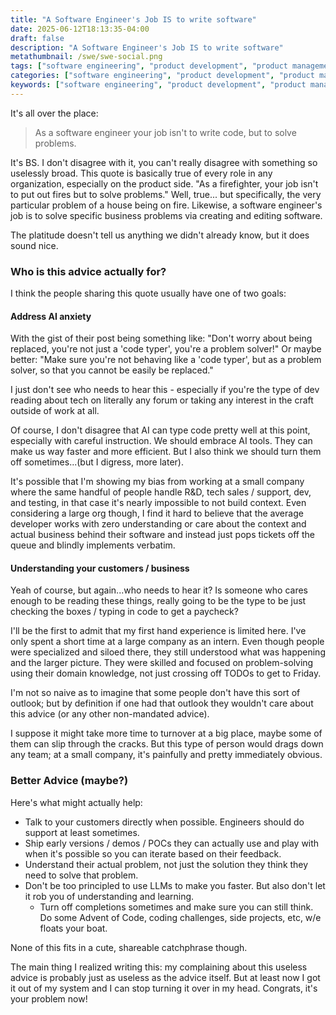 ```yaml
---
title: "A Software Engineer's Job IS to write software"
date: 2025-06-12T18:13:35-04:00
draft: false
description: "A Software Engineer's Job IS to write software"
metathumbnail: /swe/swe-social.png
tags: ["software engineering", "product development", "product management", "product"]
categories: ["software engineering", "product development", "product management", "product"]
keywords: ["software engineering", "product development", "product management", "product"]
---
```


It's all over the place:

> As a software engineer your job isn't to write code, but to solve problems. 

It's BS. I don't disagree with it, you can't really disagree with something so 
uselessly broad. This quote is basically true of every role in any organization,
especially on the product side. "As a firefighter, your job isn't to put out
fires but to solve problems." Well, true... but specifically, the very 
particular problem of a house being on fire. Likewise, a software engineer's 
job is to solve specific business problems via creating and editing software.

The platitude doesn't tell us anything we didn't already know, but it does sound
nice. 

### Who is this advice actually for?

I think the people sharing this quote usually have one of two goals:

#### Address AI anxiety
With the gist of their post being something like: "Don't worry about being
replaced, you're not just a 'code typer', you're a problem solver!" Or maybe
better: "Make sure you're not behaving like a 'code typer', but as a problem
solver, so that you cannot be easily be replaced."

I just don't see who needs to hear this - especially if you're the type of dev
reading about tech on literally any forum or taking any interest in the craft
outside of work at all.

Of course, I don't disagree that AI can type code pretty well at this point,
especially with careful instruction. We should embrace AI tools. They can make
us way faster and more efficient. But I also think we should turn them off
sometimes...(but I digress, more later).

It's possible that I'm showing my bias from working at a small company where the
same handful of people handle R&D, tech sales / support, dev, and testing, in
that case it's nearly impossible to not build context. Even considering a large
org though, I find it hard to believe that the average developer works with zero
understanding or care about the context and actual business behind their
software and instead just pops tickets off the queue and blindly implements
verbatim.

#### Understanding your customers / business
Yeah of course, but again...who needs to hear it? Is someone who cares enough to
be reading these things, really going to be the type to be just checking the
boxes / typing in code to get a paycheck? 

I'll be the first to admit that my first hand experience is limited here. I've
only spent a short time at a large company as an intern. Even though people were
specialized and siloed there, they still understood what was happening and the
larger picture. They were skilled and focused on problem-solving using their
domain knowledge, not just crossing off TODOs to get to Friday.

I'm not so naive as to imagine that some people don't have this sort of outlook;
but by definition if one had that outlook they wouldn't care about this advice
(or any other non-mandated advice).

I suppose it might take more time to turnover at a big place, maybe some of them
can slip through the cracks. But this type of person would drags down any team;
at a small company, it's painfully and pretty immediately obvious.

### Better Advice (maybe?)

Here's what might actually help:

- Talk to your customers directly when possible. Engineers should do support at
least sometimes.
- Ship early versions / demos / POCs they can actually use and play with when
it's possible so you can iterate based on their feedback.
- Understand their actual problem, not just the solution they think they need 
to solve that problem.
- Don't be too principled to use LLMs to make you faster. But also don't let it 
rob you of understanding and learning.
  - Turn off completions sometimes and make sure you can still think. Do some 
  Advent of Code, coding challenges, side projects, etc, w/e floats your boat.

None of this fits in a cute, shareable catchphrase though.

The main thing I realized writing this: my complaining about this useless advice
is probably just as useless as the advice itself. But at least now I got it out
of my system and I can stop turning it over in my head. Congrats, it's your 
problem now!